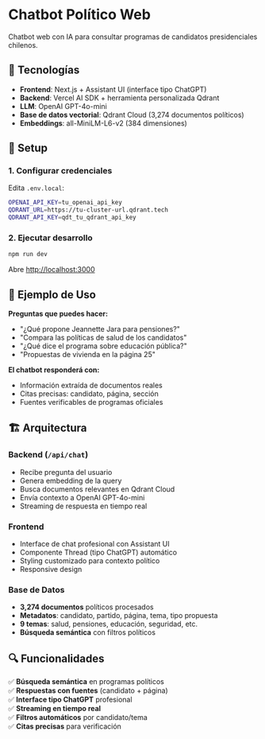 # Chatbot Político Web

Chatbot web con IA para consultar programas de candidatos presidenciales chilenos.

## 🚀 Tecnologías

- **Frontend**: Next.js + Assistant UI (interface tipo ChatGPT)
- **Backend**: Vercel AI SDK + herramienta personalizada Qdrant
- **LLM**: OpenAI GPT-4o-mini 
- **Base de datos vectorial**: Qdrant Cloud (3,274 documentos políticos)
- **Embeddings**: all-MiniLM-L6-v2 (384 dimensiones)

## 🔧 Setup

### 1. Configurar credenciales

Edita `.env.local`:
```bash
OPENAI_API_KEY=tu_openai_api_key
QDRANT_URL=https://tu-cluster-url.qdrant.tech  
QDRANT_API_KEY=qdt_tu_qdrant_api_key
```

### 2. Ejecutar desarrollo

```bash
npm run dev
```

Abre [http://localhost:3000](http://localhost:3000)

## 💬 Ejemplo de Uso

**Preguntas que puedes hacer:**
- "¿Qué propone Jeannette Jara para pensiones?"
- "Compara las políticas de salud de los candidatos"
- "¿Qué dice el programa sobre educación pública?"
- "Propuestas de vivienda en la página 25"

**El chatbot responderá con:**
- Información extraída de documentos reales
- Citas precisas: candidato, página, sección
- Fuentes verificables de programas oficiales

## 🏗️ Arquitectura

### Backend (`/api/chat`)
- Recibe pregunta del usuario
- Genera embedding de la query
- Busca documentos relevantes en Qdrant Cloud
- Envía contexto a OpenAI GPT-4o-mini
- Streaming de respuesta en tiempo real

### Frontend  
- Interface de chat profesional con Assistant UI
- Componente Thread (tipo ChatGPT) automático
- Styling customizado para contexto político
- Responsive design

### Base de Datos
- **3,274 documentos** políticos procesados
- **Metadatos**: candidato, partido, página, tema, tipo propuesta
- **9 temas**: salud, pensiones, educación, seguridad, etc.
- **Búsqueda semántica** con filtros políticos

## 🔍 Funcionalidades

✅ **Búsqueda semántica** en programas políticos  
✅ **Respuestas con fuentes** (candidato + página)  
✅ **Interface tipo ChatGPT** profesional  
✅ **Streaming en tiempo real**  
✅ **Filtros automáticos** por candidato/tema  
✅ **Citas precisas** para verificación

